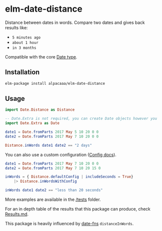 # elm-date-distance

Distance between dates in words.
Compare two dates and gives back results like:
- `5 minutes ago`
- `about 1 hour`
- `in 3 months`

Compatible with the core [Date type](http://package.elm-lang.org/packages/elm-lang/core/latest/Date).

## Installation

```sh
elm-package install alpacaaa/elm-date-distance
```

## Usage

```elm
import Date.Distance as Distance

-- Date.Extra is not required, you can create Date objects however you prefer
import Date.Extra as Date

date1 = Date.fromParts 2017 May 5 10 20 0 0
date2 = Date.fromParts 2017 May 7 10 20 0 0

Distance.inWords date1 date2 == "2 days"
```

You can also use a custom configuration
([Config docs](http://package.elm-lang.org/packages/alpacaaa/elm-date-distance/latest/Date-Distance-Types#Config)).

```elm
date1 = Date.fromParts 2017 May 7 10 20 0 0
date2 = Date.fromParts 2017 May 7 10 20 15 0

inWords = { Distance.defaultConfig | includeSeconds = True}
    |> Distance.inWordsWithConfig

inWords date1 date2 == "less than 20 seconds"
```

More examples are available in the [/tests](https://github.com/alpacaaa/elm-date-distance/tree/master/tests) folder.

For an in depth table of the results that this package can produce, check [Results.md](https://github.com/alpacaaa/elm-date-distance/Results.md).

This package is heavily influenced by [date-fns](https://date-fns.org/docs/distanceInWords) `distanceInWords`.
